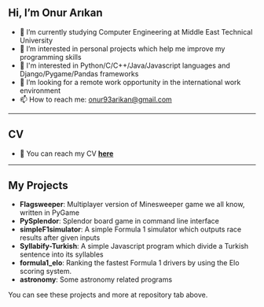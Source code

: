 ## Hi, I’m Onur Arıkan
- 🌱 I’m currently studying Computer Engineering at Middle East Technical University
- 💞️ I’m interested in personal projects which help me improve my programming skills
- 🔭 I'm interested in Python/C/C++/Java/Javascript languages and Django/Pygame/Pandas frameworks
- 👀 I’m looking for a remote work opportunity in the international work environment
- 📫 How to reach me: [onur93arikan@gmail.com](mailto:onur93arikan@gmail.com)

---
## CV
- 🔗 You can reach my CV **[here](https://opethef10.github.io/resume/)**

---
## My Projects
- **Flagsweeper**: Multiplayer version of Minesweeper game we all know, written in PyGame
- **PySplendor**: Splendor board game in command line interface
- **simpleF1simulator**: A simple Formula 1 simulator which outputs race results after given inputs
- **Syllabify-Turkish**: A simple Javascript program which divide a Turkish sentence into its syllables
- **formula1_elo**: Ranking the fastest Formula 1 drivers by using the Elo scoring system.
- **astronomy**: Some astronomy related programs

You can see these projects and more at repository tab above.
<!---
opethef10/opethef10 is a ✨ special ✨ repository because its `README.md` (this file) appears on your GitHub profile.
You can click the Preview link to take a look at your changes.
--->
